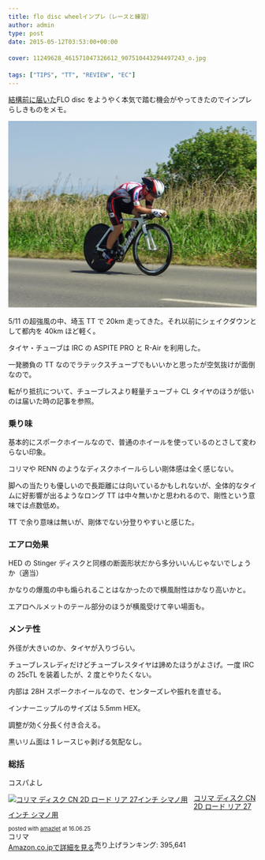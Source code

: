 ```yaml
---
title: flo disc wheelインプレ（レースと練習）
author: admin
type: post
date: 2015-05-12T03:53:00+00:00

cover: 11249628_461571047326612_907510443294497243_o.jpg

tags: ["TIPS", "TT", "REVIEW", "EC"]
---
```


[結構前に届いた][1]FLO disc をようやく本気で踏む機会がやってきたのでインプレらしきものをメモ。

![image](./11249628_461571047326612_907510443294497243_o.jpg)

5/11 の超強風の中、埼玉 TT で 20km 走ってきた。それ以前にシェイクダウンとして都内を 40km ほど軽く。

タイヤ・チューブは IRC の ASPITE PRO と R-Air を利用した。

一発勝負の TT なのでラテックスチューブでもいいかと思ったが空気抜けが面倒なので。

転がり抵抗について、チューブレスより軽量チューブ＋ CL タイヤのほうが低いのは届いた時の記事を参照。

### 乗り味

基本的にスポークホイールなので、普通のホイールを使っているのとさして変わらない印象。

コリマや RENN のようなディスクホイールらしい剛体感は全く感じない。

脚への当たりも優しいので長距離には向いているかもしれないが、全体的なタイムに好影響が出るようなロング TT は中々無いかと思われるので、剛性という意味では点数低め。

TT で余り意味は無いが、剛体でない分登りやすいと感じた。

### エアロ効果

HED の Stinger ディスクと同様の断面形状だから多分いいんじゃないでしょうか（適当）

かなりの爆風の中も煽られることはなかったので横風耐性はかなり高いかと。

エアロヘルメットのテール部分のほうが横風受けて辛い場面も。

### メンテ性

外径が大きいのか、タイヤが入りづらい。

チューブレスレディだけどチューブレスタイヤは諦めたほうがよさげ。一度 IRC の 25cTL を装着したが、2 度とやりたくない。

内部は 28H スポークホイールなので、センターズレや振れを直せる。

インナーニップルのサイズは 5.5mm HEX。

調整が効く分長く付き合える。

黒いリム面は 1 レースじゃ剥げる気配なし。

### 総括

コスパよし

<div class="amazlet-box" style="margin-bottom:0px;">
  <div class="amazlet-image" style="float:left;margin:0px 12px 1px 0px;">
    <a href="http://www.amazon.co.jp/exec/obidos/ASIN/B0085HUXEI/gensobunya-22/ref=nosim/" name="amazletlink" target="_blank"><img src="https://images-fe.ssl-images-amazon.com/images/I/51e1MRahPpL._SL160_.jpg" alt="コリマ ディスク CN 2D ロード リア 27インチ シマノ用" style="border: none;" /></a>
  </div>

  <div class="amazlet-info" style="line-height:120%; margin-bottom: 10px">
    <div class="amazlet-name" style="margin-bottom:10px;line-height:120%">
<a href="http://www.amazon.co.jp/exec/obidos/ASIN/B0085HUXEI/gensobunya-22/ref=nosim/" name="amazletlink" target="_blank">コリマ ディスク CN 2D ロード リア 27インチ シマノ用</a></p>

<div class="amazlet-powered-date" style="font-size:80%;margin-top:5px;line-height:120%">
  posted with <a href="http://www.amazlet.com/" title="amazlet" target="_blank">amazlet</a> at 16.06.25
</div>

<div class="amazlet-detail">
コリマ <br />売り上げランキング: 395,641

<div class="amazlet-sub-info" style="float: left;">
<div class="amazlet-link" style="margin-top: 5px">
  <a href="http://www.amazon.co.jp/exec/obidos/ASIN/B0085HUXEI/gensobunya-22/ref=nosim/" name="amazletlink" target="_blank">Amazon.co.jpで詳細を見る</a>
</div>

  </div>

  <div class="amazlet-footer" style="clear: left">
  </div>
</div>

[1]: /2014/12/27/flo-disc.html
